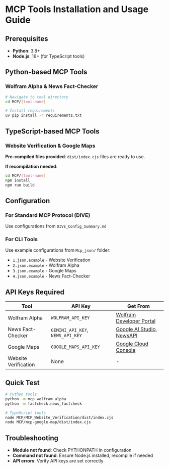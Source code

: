 # MCP Tools Installation and Usage Guide

## Prerequisites
- **Python**: 3.8+ 
- **Node.js**: 16+ (for TypeScript tools)

## Python-based MCP Tools

### Wolfram Alpha & News Fact-Checker
```bash
# Navigate to tool directory
cd MCP/[tool-name]

# Install requirements
uv pip install -r requirements.txt

```

## TypeScript-based MCP Tools

### Website Verification & Google Maps
**Pre-compiled files provided**: `dist/index.cjs` files are ready to use.

**If recompilation needed**:
```bash
cd MCP/[tool-name]
npm install
npm run build
```

## Configuration

### For Standard MCP Protocol (DIVE)
Use configurations from `DIVE_Config_Summary.md`

### For CLI Tools
Use example configurations from `Mcp_json/` folder:
- `1.json.example` - Website Verification
- `2.json.example` - Wolfram Alpha  
- `3.json.example` - Google Maps
- `4.json.example` - News Fact-Checker

## API Keys Required

| Tool | API Key | Get From |
|------|---------|----------|
| Wolfram Alpha | `WOLFRAM_API_KEY` | [Wolfram Developer Portal](https://developer.wolframalpha.com/) |
| News Fact-Checker | `GEMINI_API_KEY`, `NEWS_API_KEY` | [Google AI Studio](https://makersuite.google.com/), [NewsAPI](https://newsapi.org/) |
| Google Maps | `GOOGLE_MAPS_API_KEY` | [Google Cloud Console](https://console.cloud.google.com/) |
| Website Verification | None | - |

## Quick Test
```bash
# Python tools
python -m mcp_wolfram_alpha
python -m factcheck.news_factcheck

# TypeScript tools  
node MCP/MCP_Website_Verification/dist/index.cjs
node MCP/mcp-google-map/dist/index.cjs
```

## Troubleshooting
- **Module not found**: Check PYTHONPATH in configuration
- **Command not found**: Ensure Node.js installed, recompile if needed
- **API errors**: Verify API keys are set correctly
